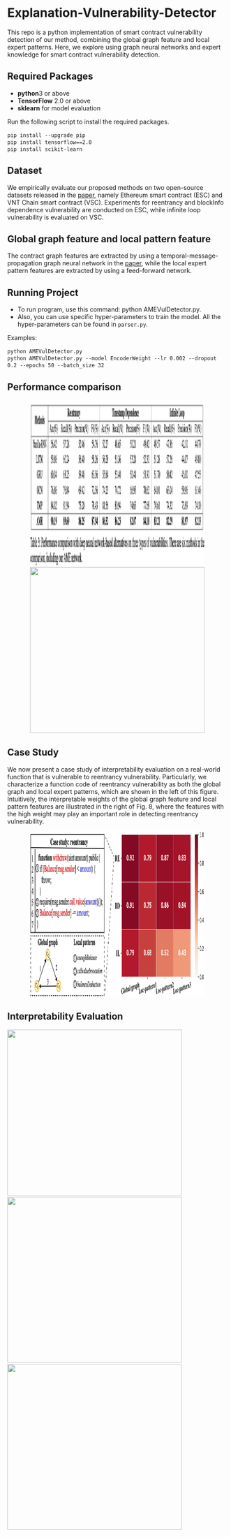 # Explanation-Vulnerability-Detector

This repo is a python implementation of smart contract vulnerability detection of our method, 
combining the global graph feature and local expert patterns. 
Here, we explore using graph neural networks and expert knowledge for smart contract vulnerability detection.



## Required Packages
* **python**3 or above
* **TensorFlow** 2.0 or above
* **sklearn** for model evaluation



Run the following script to install the required packages.
```shell
pip install --upgrade pip
pip install tensorflow==2.0
pip install scikit-learn
```


## Dataset
We empirically evaluate our proposed methods on two open-source datasets released in the [paper](https://www.ijcai.org/Proceedings/2020/0454.pdf), 
namely Ethereum smart contract (ESC) and VNT Chain smart contract (VSC).
Experiments for reentrancy and blockInfo dependence vulnerability are conducted on ESC, 
while infinite loop vulnerability is evaluated on VSC.

## Global graph feature and local pattern feature

The contract graph features are extracted by using a temporal-message-propagation graph neural network in the [paper](https://www.ijcai.org/Proceedings/2020/0454.pdf), 
while the local expert pattern features are extracted by using a feed-forward network.  


## Running Project
* To run program, use this command: python AMEVulDetector.py.
* Also, you can use specific hyper-parameters to train the model. All the hyper-parameters can be found in `parser.py`.

Examples:
```shell
python AMEVulDetector.py
python AMEVulDetector.py --model EncoderWeight --lr 0.002 --dropout 0.2 --epochs 50 --batch_size 32
```


## Performance comparison

<div align=center><img width="400" height="380" src="./figs/network_comparison.png"/></div>
<div align=center><img width="400" height="380" src="./figs/tools_comparison.png"/></div>



## Case Study 
We now present a case study of interpretability evaluation on a real-world function that is vulnerable to reentrancy 
vulnerability. Particularly, we characterize a function code of reentrancy vulnerability as both the global graph and 
local expert patterns, which are shown in the left of this figure. Intuitively, the interpretable weights of the 
global graph feature and local pattern features are illustrated in the right of Fig. 8, where the features with the 
high weight may play an important role in detecting reentrancy vulnerability.


<div align=center><img width="400" height="380" src="./figs/case_study.png"/></div>


## Interpretability Evaluation

<div><img width="400" height="380" src="./figs/reentrancy.png"/></div>
<div><img width="400" height="380" src="./figs/timestamp.png"/></div>
<div><img width="400" height="380" src="./figs/loops.png"/></div>

